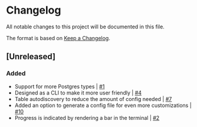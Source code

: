 # Changelog

All notable changes to this project will be documented in this file.

The format is based on [Keep a Changelog](https://keepachangelog.com/en/1.0.0/).

## [Unreleased]
### Added
- Support for more Postgres types | [#1](https://github.com/hendric-dev/db-overflow/issues/1)
- Designed as a CLI to make it more user friendly | [#4](https://github.com/hendric-dev/db-overflow/issues/4)
- Table autodiscovery to reduce the amount of config needed | [#7](https://github.com/hendric-dev/db-overflow/issues/7)
- Added an option to generate a config file for even more customizations | [#10](https://github.com/hendric-dev/db-overflow/issues/10)
- Progress is indicated by rendering a bar in the terminal | [#2](https://github.com/hendric-dev/db-overflow/issues/2)

